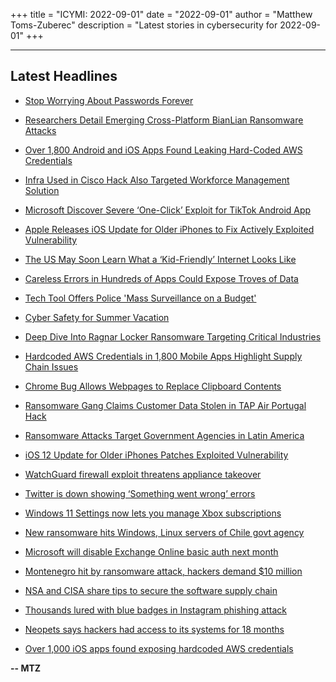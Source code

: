 +++
title = "ICYMI: 2022-09-01"
date = "2022-09-01"
author = "Matthew Toms-Zuberec"
description = "Latest stories in cybersecurity for 2022-09-01"
+++

---------------------------------------------------------------------------
## Latest Headlines
- [Stop Worrying About Passwords Forever](https://thehackernews.com/2022/09/stop-worrying-about-passwords-forever.html)

- [Researchers Detail Emerging Cross-Platform BianLian Ransomware Attacks](https://thehackernews.com/2022/09/researchers-detail-emerging-cross.html)

- [Over 1,800 Android and iOS Apps Found Leaking Hard-Coded AWS Credentials](https://thehackernews.com/2022/09/over-1800-android-and-ios-apps-found.html)

- [Infra Used in Cisco Hack Also Targeted Workforce Management Solution](https://thehackernews.com/2022/09/infra-used-in-cisco-hack-also-targeted.html)

- [Microsoft Discover Severe ‘One-Click’ Exploit for TikTok Android App](https://thehackernews.com/2022/09/microsoft-discover-severe-one-click.html)

- [Apple Releases iOS Update for Older iPhones to Fix Actively Exploited Vulnerability](https://thehackernews.com/2022/09/apple-releases-ios-update-for-older.html)

- [The US May Soon Learn What a ‘Kid-Friendly’ Internet Looks Like](https://www.wired.com/story/california-aadc-kids-privacy-age-checks/)

- [Careless Errors in Hundreds of Apps Could Expose Troves of Data](https://www.wired.com/story/mobile-apps-cloud-credentials-exposed/)

- [Tech Tool Offers Police 'Mass Surveillance on a Budget'](https://www.securityweek.com/tech-tool-offers-police-mass-surveillance-budget)

- [Cyber Safety for Summer Vacation](https://www.securityweek.com/cyber-safety-summer-vacation)

- [Deep Dive Into Ragnar Locker Ransomware Targeting Critical Industries](https://www.securityweek.com/deep-dive-ragnar-locker-ransomware-targeting-critical-industries)

- [Hardcoded AWS Credentials in 1,800 Mobile Apps Highlight Supply Chain Issues](https://www.securityweek.com/hardcoded-aws-credentials-1800-mobile-apps-highlight-supply-chain-issues)

- [Chrome Bug Allows Webpages to Replace Clipboard Contents](https://www.securityweek.com/chrome-bug-allows-webpages-replace-clipboard-contents)

- [Ransomware Gang Claims Customer Data Stolen in TAP Air Portugal Hack](https://www.securityweek.com/ransomware-gang-claims-customer-data-stolen-tap-air-portugal-hack)

- [Ransomware Attacks Target Government Agencies in Latin America](https://www.securityweek.com/ransomware-attacks-target-government-agencies-latin-america)

- [iOS 12 Update for Older iPhones Patches Exploited Vulnerability](https://www.securityweek.com/ios-12-update-older-iphones-patches-exploited-vulnerability)

- [WatchGuard firewall exploit threatens appliance takeover](https://portswigger.net/daily-swig/watchguard-firewall-exploit-threatens-appliance-takeover)

- [Twitter is down showing ‘Something went wrong’ errors](https://www.bleepingcomputer.com/news/technology/twitter-is-down-showing-something-went-wrong-errors/)

- [Windows 11 Settings now lets you manage Xbox subscriptions](https://www.bleepingcomputer.com/news/microsoft/windows-11-settings-now-lets-you-manage-xbox-subscriptions/)

- [New ransomware hits Windows, Linux servers of Chile govt agency](https://www.bleepingcomputer.com/news/security/new-ransomware-hits-windows-linux-servers-of-chile-govt-agency/)

- [Microsoft will disable Exchange Online basic auth next month](https://www.bleepingcomputer.com/news/microsoft/microsoft-will-disable-exchange-online-basic-auth-next-month/)

- [Montenegro hit by ransomware attack, hackers demand $10 million](https://www.bleepingcomputer.com/news/security/montenegro-hit-by-ransomware-attack-hackers-demand-10-million/)

- [NSA and CISA share tips to secure the software supply chain](https://www.bleepingcomputer.com/news/security/nsa-and-cisa-share-tips-to-secure-the-software-supply-chain/)

- [Thousands lured with blue badges in Instagram phishing attack](https://www.bleepingcomputer.com/news/security/thousands-lured-with-blue-badges-in-instagram-phishing-attack/)

- [Neopets says hackers had access to its systems for 18 months](https://www.bleepingcomputer.com/news/security/neopets-says-hackers-had-access-to-its-systems-for-18-months/)

- [Over 1,000 iOS apps found exposing hardcoded AWS credentials](https://www.bleepingcomputer.com/news/security/over-1-000-ios-apps-found-exposing-hardcoded-aws-credentials/)

**-- MTZ**